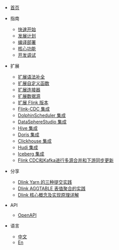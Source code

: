 * [首页](/)
  
* 指南
    * [快速开始](/guide/quickstart.md)
    * [发展计划](/guide/roadmap.md)
    * [编译部署](/guide/deploy.md)
    * [核心功能](/guide/functions.md)
    * [开发调试](/guide/debug.md)
  
* 扩展
    * [扩展语法补全](/extend/completion.md)
    * [扩展自定义函数](/extend/udf.md)
    * [扩展连接器](/extend/connector.md)
    * [扩展数据源](/extend/datasource.md)
    * [扩展 Flink 版本](/extend/flinkversion.md)
    * [Flink-CDC 集成](/extend/flinkcdc.md)
    * [DolphinScheduler 集成](/extend/dolphinscheduler.md)
    * [DataSphereStudio 集成](/extend/dataspherestudio.md)
    * [Hive 集成](/extend/hive.md)
    * [Doris 集成](/extend/doris.md)
    * [Clickhouse 集成](/extend/clickhouse.md)
    * [Hudi 集成](/extend/hudi.md)
    * [Iceberg 集成](/extend/hudi.md)
    * [Flink CDC和Kafka进行多源合并和下游同步更新](/extend/hudi.md)
  
* 分享
    * [Dlink Yarn 的三种提交实践](/share/yarnsubmit.md)
    * [Dlink AGGTABLE 表值聚合的实践](/share/aggtable.md)
    * [Dlink 核心概念及实现原理详解](/share/principle.md)

* API
    * [OpenAPI](/api/openapi.md)

* 语言
    * [中文](/)
    * [En](/en-US/)
    
